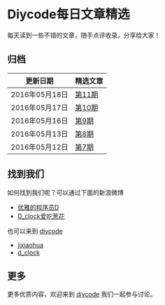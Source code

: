 # Diycode每日文章精选

每天读到一些不错的文章，随手点评收录，分享给大家！

## 归档

|	更新日期	|	精选文章	|
|--------|------|
| 2016年05月18日	|	[第11期](20160518.md) 	|
| 2016年05月17日	|	[第10期](20160517.md) 	|
| 2016年05月16日	|	[第9期](20160516.md) 	|
| 2016年05月13日	|	[第8期](20160513.md) 	|
| 2016年05月12日	|	[第7期](20160512.md) 	|


## 找到我们

如何找到我们呢？可以通过下面的新浪微博

- [优雅的程序员D](http://weibo.com/u/5891258264?topnav=1&wvr=6&topsug=1&is_all=1)
- [D_clock爱吃葱花](http://weibo.com/2480694892/profile?rightmod=1&wvr=6&mod=personinfo&is_all=1)

也可以来到 [diycode](http://diycode.cc/)

- [jixiaohua](http://diycode.cc/jixiaohua)
- [d_clock](http://diycode.cc/d_clock)

## 更多

更多优质内容，欢迎来到 [diycode](http://diycode.cc/) 我们一起参与讨论。